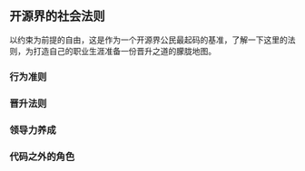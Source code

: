 ## 开源界的社会法则

以约束为前提的自由，这是作为一个开源界公民最起码的基准，了解一下这里的法则，为打造自己的职业生涯准备一份晋升之道的朦胧地图。

### 行为准则

### 晋升法则

### 领导力养成

### 代码之外的角色
